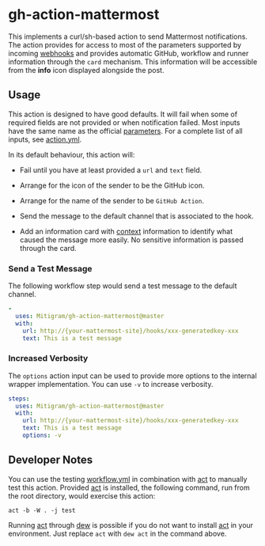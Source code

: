 # gh-action-mattermost

This implements a curl/sh-based action to send Mattermost notifications. The
action provides for access to most of the parameters supported by incoming
[webhooks] and provides automatic GitHub, workflow and runner information
through the `card` mechanism. This information will be accessible from the
**info** icon displayed alongside the post.

  [webhooks]: https://developers.mattermost.com/integrate/incoming-webhooks/

## Usage

This action is designed to have good defaults. It will fail when some of
required fields are not provided or when notification failed. Most inputs have
the same name as the official [parameters]. For a complete list of all inputs,
see [action.yml](./action.yml).

In its default behaviour, this action will:

+ Fail until you have at least provided a `url` and `text` field.
+ Arrange for the icon of the sender to be the GitHub icon.
+ Arrange for the name of the sender to be `GitHub Action`.
+ Send the message to the default channel that is associated to the hook.
+ Add an information card with [context] information to identify what caused the
  message more easily. No sensitive information is passed through the card.

  [parameters]: https://developers.mattermost.com/integrate/incoming-webhooks/#parameters
  [context]: https://docs.github.com/en/actions/learn-github-actions/contexts

### Send a Test Message

The following workflow step would send a test message to the default channel.

```yaml
-
  uses: Mitigram/gh-action-mattermost@master
  with:
    url: http://{your-mattermost-site}/hooks/xxx-generatedkey-xxx
    text: This is a test message
```

### Increased Verbosity

The `options` action input can be used to provide more options to the internal
wrapper implementation. You can use `-v` to increase verbosity.

```yaml
steps:
  uses: Mitigram/gh-action-mattermost@master
  with:
    url: http://{your-mattermost-site}/hooks/xxx-generatedkey-xxx
    text: This is a test message
    options: -v
```

## Developer Notes

You can use the testing [workflow.yml](./workflow.yml) in combination with [act]
to manually test this action. Provided [act] is installed, the following
command, run from the root directory, would exercise this action:

```console
act -b -W . -j test
```

Running [act] through [dew] is possible if you do not want to install [act] in
your environment. Just replace `act` with `dew act` in the command above.

  [act]: https://github.com/nektos/act
  [dew]: https://github.com/efrecon/dew
